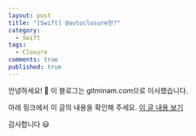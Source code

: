 ```yaml
---
layout: post
title: "[Swift] @autoclosure란?"
category:
  - Swift
tags:
  - Closure
comments: true
published: true
---
```


안녕하세요! 👋
이 블로그는 gitminam.com으로 이사했습니다.

아래 링크에서 이 글의 내용을 확인해 주세요.
[이 글 내용 보기](https://gitminam.com/ios/swift-autoclosure란/)

감사합니다 😃
